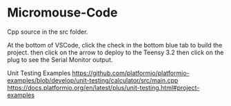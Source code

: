 # Micromouse-Code

Cpp source in the src folder.

At the bottom of VSCode,
click the check in the bottom blue tab to build the project. 
then click on the arrow to deploy to the Teensy 3.2
then click on the plug to see the Serial Monitor output. 

Unit Testing Examples
https://github.com/platformio/platformio-examples/blob/develop/unit-testing/calculator/src/main.cpp
https://docs.platformio.org/en/latest/plus/unit-testing.html#project-examples
